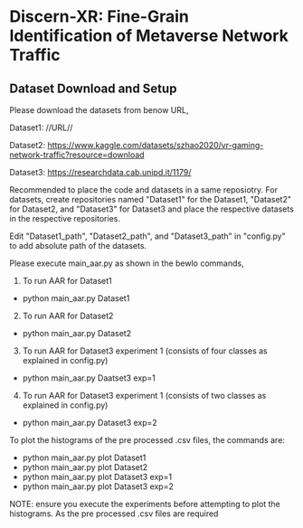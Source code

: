 # Discern-XR: Fine-Grain Identification of Metaverse Network Traffic

## Dataset Download and Setup

Please download the datasets from benow URL,

Dataset1: //URL//

Dataset2: https://www.kaggle.com/datasets/szhao2020/vr-gaming-network-traffic?resource=download

Dataset3: https://researchdata.cab.unipd.it/1179/

Recommended to place the code and datasets in a same reposiotry.
For datasets, create repositories named "Dataset1" for the Dataset1, "Dataset2" for Dataset2, and "Dataset3" for Dataset3 and place the respective datasets in the respective repositories.

Edit "Dataset1_path", "Dataset2_path", and "Dataset3_path" in "config.py" to add absolute path of the datasets.

Please execute main_aar.py as shown in the bewlo commands,

1) To run AAR for Dataset1
* python main_aar.py Dataset1
2) To run AAR for Dataset2
* python main_aar.py Dataset2
3) To run AAR for Dataset3 experiment 1 (consists of four classes as explained in config.py)
* python main_aar.py Daatset3 exp=1
4) To run AAR for Dataset3 experiment 1 (consists of two classes as explained in config.py)
* python main_aar.py Dataset3 exp=2

To plot the histograms of the pre processed .csv files, the commands are:

- python main_aar.py plot Dataset1
- python main_aar.py plot Dataset2
- python main_aar.py plot Dataset3 exp=1
- python main_aar.py plot Dataset3 exp=2

NOTE: ensure you execute the experiments before attempting to plot the histograms. As the pre processed .csv files are required
